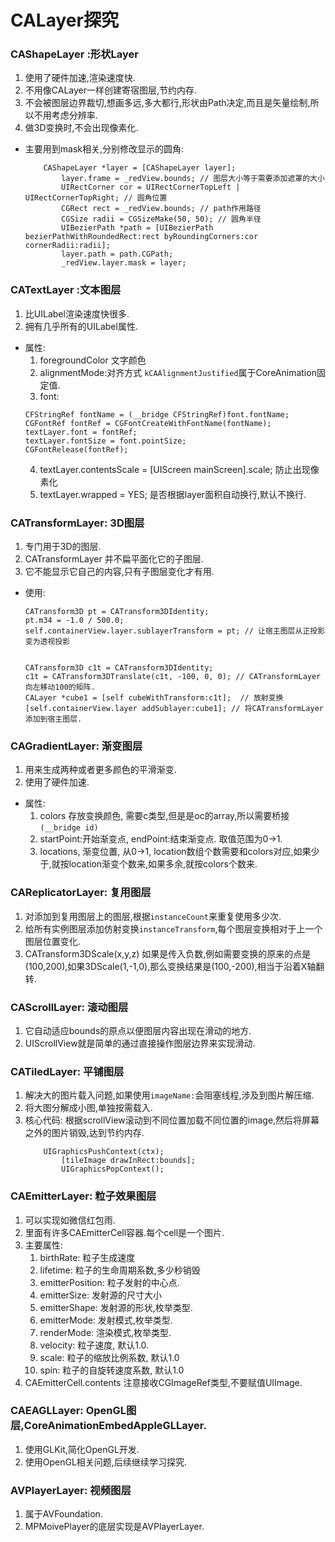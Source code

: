# CALayer探究

### CAShapeLayer :形状Layer
1. 使用了硬件加速,渲染速度快.
2. 不用像CALayer一样创建寄宿图层,节约内存.
3. 不会被图层边界裁切,想画多远,多大都行,形状由Path决定,而且是矢量绘制,所以不用考虑分辨率.
4. 做3D变换时,不会出现像素化.

- 主要用到mask相关,分别修改显示的圆角:
	```
		CAShapeLayer *layer = [CAShapeLayer layer];
    		layer.frame = _redView.bounds; // 图层大小等于需要添加遮罩的大小
    		UIRectCorner cor = UIRectCornerTopLeft | UIRectCornerTopRight; // 圆角位置
    		CGRect rect = _redView.bounds; // path作用路径
    		CGSize radii = CGSizeMake(50, 50); // 圆角半径
    		UIBezierPath *path = [UIBezierPath bezierPathWithRoundedRect:rect byRoundingCorners:cor cornerRadii:radii];
    		layer.path = path.CGPath;
    		_redView.layer.mask = layer;

	```

### CATextLayer :文本图层
1. 比UILabel渲染速度快很多.
2. 拥有几乎所有的UILabel属性.

- 属性:
	1. foregroundColor 文字颜色
	2. alignmentMode:对齐方式 `kCAAlignmentJustified`属于CoreAnimation固定值.
	3. font:
	```
	CFStringRef fontName = (__bridge CFStringRef)font.fontName; 
	CGFontRef fontRef = CGFontCreateWithFontName(fontName); 
	textLayer.font = fontRef;
	textLayer.fontSize = font.pointSize; 
	CGFontRelease(fontRef);
	```
	4. textLayer.contentsScale = [UIScreen mainScreen].scale; 防止出现像素化
	5. textLayer.wrapped = YES; 是否根据layer面积自动换行,默认不换行.

### CATransformLayer: 3D图层
1. 专门用于3D的图层.
2. CATransformLayer 并不扁平面化它的子图层.
3. 它不能显示它自己的内容,只有子图层变化才有用.
- 使用:
	```
	CATransform3D pt = CATransform3DIdentity;
	pt.m34 = -1.0 / 500.0; 
	self.containerView.layer.sublayerTransform = pt; // 让宿主图层从正投影变为透视投影
	

	CATransform3D c1t = CATransform3DIdentity;
	c1t = CATransform3DTranslate(c1t, -100, 0, 0); // CATransformLayer向左移动100的矩阵.
	CALayer *cube1 = [self cubeWithTransform:c1t];  // 放射变换
	[self.containerView.layer addSublayer:cube1]; // 将CATransformLayer添加到宿主图层.

	```

### CAGradientLayer: 渐变图层
1. 用来生成两种或者更多颜色的平滑渐变.
2. 使用了硬件加速.
- 属性:
	1. colors 存放变换颜色, 需要c类型,但是是oc的array,所以需要桥接`(__bridge id)`
	2. startPoint:开始渐变点, endPoint:结束渐变点. 取值范围为0->1.
	3. locations, 渐变位置, 从0->1, location数组个数需要和colors对应,如果少于,就按location渐变个数来,如果多余,就按colors个数来.

### CAReplicatorLayer: 复用图层
1. 对添加到复用图层上的图层,根据`instanceCount`来重复使用多少次.
2. 给所有实例图层添加仿射变换`instanceTransform`,每个图层变换相对于上一个图层位置变化.
3. CATransform3DScale(x,y,z) 如果是传入负数,例如需要变换的原来的点是(100,200),如果3DScale(1,-1,0),那么变换结果是(100,-200),相当于沿着X轴翻转.

### CAScrollLayer: 滚动图层
1. 它自动适应bounds的原点以便图层内容出现在滑动的地方.
2. UIScrollView就是简单的通过直接操作图层边界来实现滑动.

### CATiledLayer: 平铺图层
1. 解决大的图片载入问题,如果使用`imageName:`会阻塞线程,涉及到图片解压缩.
2. 将大图分解成小图,单独按需载入.
3. 核心代码: 根据scrollView滚动到不同位置加载不同位置的image,然后将屏幕之外的图片销毁,达到节约内存.
	```
	 	UIGraphicsPushContext(ctx);
    		[tileImage drawInRect:bounds];
    		UIGraphicsPopContext();
	```

### CAEmitterLayer: 粒子效果图层
1. 可以实现如微信红包雨.
2. 里面有许多CAEmitterCell容器.每个cell是一个图片.
3. 主要属性:
	1. birthRate: 粒子生成速度
	2. lifetime: 粒子的生命周期系数,多少秒销毁
	3. emitterPosition: 粒子发射的中心点.
	4. emitterSize: 发射源的尺寸大小
	5. emitterShape: 发射源的形状,枚举类型.
	6. emitterMode: 发射模式,枚举类型.
	7. renderMode: 渲染模式,枚举类型.
	8. velocity: 粒子速度, 默认1.0.
	9. scale: 粒子的缩放比例系数, 默认1.0
	10. spin: 粒子的自旋转速度系数, 默认1.0
4. CAEmitterCell.contents 注意接收CGImageRef类型,不要赋值UIImage.

### CAEAGLLayer: OpenGL图层,CoreAnimationEmbedAppleGLLayer.
1. 使用GLKit,简化OpenGL开发.
2. 使用OpenGL相关问题,后续继续学习探究.

### AVPlayerLayer: 视频图层
1. 属于AVFoundation.
2. MPMoivePlayer的底层实现是AVPlayerLayer.
